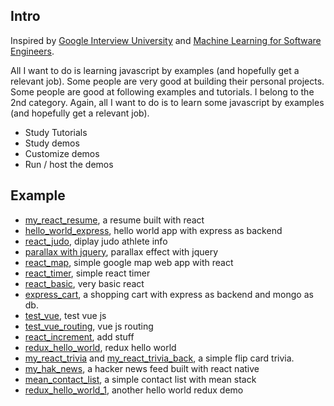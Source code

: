 ## Intro

Inspired by [Google Interview University](https://github.com/jwasham/google-interview-university) and [Machine Learning for Software Engineers](https://github.com/ZuzooVn/machine-learning-for-software-engineers#why-use-it). 

All I want to do is learning javascript by examples (and hopefully get a relevant job). Some people are very good at building their personal projects. Some people are good at following examples and tutorials. I belong to the 2nd category. Again, all I want to do is to learn some javascript by examples (and hopefully get a relevant job).

* Study Tutorials
* Study demos
* Customize demos
* Run / host the demos

## Example

* [my_react_resume](http://resume.shopshop.space), a resume built with react
* [hello_world_express](https://github.com/kenpeter/hello_world_express), hello world app with express as backend
* [react_judo](https://github.com/kenpeter/react_judo), diplay judo athlete info
* [parallax with jquery](https://github.com/kenpeter/parallax), parallax effect with jquery
* [react_map](https://github.com/kenpeter/react_map), simple google map web app with react
* [react_timer](https://github.com/kenpeter/react_timer), simple react timer
* [react_basic](https://github.com/kenpeter/react_basic), very basic react
* [express_cart](https://github.com/kenpeter/express_cart), a shopping cart with express as backend and mongo as db.
* [test_vue](https://github.com/kenpeter/test_vue), test vue js
* [test_vue_routing](https://github.com/kenpeter/test_vue_routing), vue js routing
* [react_increment](https://github.com/kenpeter/react_increment), add stuff
* [redux_hello_world](https://github.com/kenpeter/redux_hello_world), redux hello world
* [my_react_trivia](https://github.com/kenpeter/my_react_trivia) and [my_react_trivia_back](https://github.com/kenpeter/my_react_trivia_back), a simple flip card trivia.
* [my_hak_news](https://github.com/kenpeter/my_hak_news), a hacker news feed built with react native
* [mean_contact_list](https://github.com/kenpeter/mean_contact_list), a simple contact list with mean stack
* [redux_hello_world_1](https://github.com/kenpeter/redux_hello_world_1), another hello world redux demo
